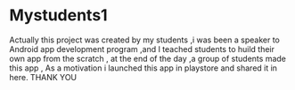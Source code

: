 # Mystudents1
Actually this project was created by my students ,i was been a speaker to Android app development program ,and
I teached students to huild their own app from the scratch , at the end of the day ,a group of students made this app
, As a motivation i launched this app in playstore and shared it in here. THANK YOU

